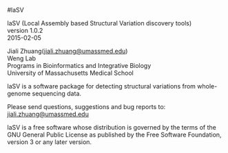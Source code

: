 #laSV

laSV (Local Assembly based Structural Variation discovery tools)  
version 1.0.2  
2015-02-05

Jiali Zhuang(jiali.zhuang@umassmed.edu)  
Weng Lab  
Programs in Bioinformatics and Integrative Biology  
University of Massachusetts Medical School

laSV is a software package for detecting structural variations from whole-genome sequencing data.

Please send questions, suggestions and bug reports to:  
jiali.zhuang@umassmed.edu


laSV is a free software whose distribution is governed by the terms of the GNU General Public License as published by the Free Software Foundation, version 3 or any later version. 
